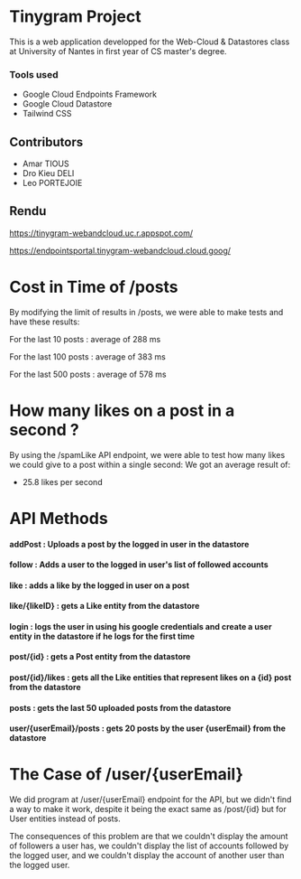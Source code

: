 
# Tinygram Project

This is a web application developped for the Web-Cloud & Datastores class at University of Nantes in first year of CS master's degree.

### Tools used

- Google Cloud Endpoints Framework
- Google Cloud Datastore
- Tailwind CSS

## Contributors
- Amar TIOUS
- Dro Kieu DELI
- Leo PORTEJOIE

## Rendu

https://tinygram-webandcloud.uc.r.appspot.com/

https://endpointsportal.tinygram-webandcloud.cloud.goog/


# Cost in Time of /posts
By modifying the limit of results in /posts, we were able to make tests and have these results: 

For the last 10 posts : average of 288 ms

For the last 100 posts : average of 383 ms

For the last 500 posts : average of 578 ms

# How many likes on a post in a second ?

By using the /spamLike API endpoint, we were able to test how many likes we could give to a post within a single second:
We got an average result of:
  - 25.8 likes per second


# API Methods

#### addPost : Uploads a post by the logged in user in the datastore
#### follow : Adds a user to the logged in user's list of followed accounts
#### like : adds a like by the logged in user on a post
#### like/{likeID} : gets a Like entity from the datastore
#### login : logs the user in using his google credentials and create a user entity in the datastore if he logs for the first time
#### post/{id} : gets a Post entity from the datastore
#### post/{id}/likes : gets all the Like entities that represent likes on a {id} post from the datastore
#### posts : gets the last 50 uploaded posts from the datastore
#### user/{userEmail}/posts : gets 20 posts by the user {userEmail} from the datastore


# The Case of /user/{userEmail}

We did program at /user/{userEmail} endpoint for the API, but we didn't find a way to make it work, despite it being the exact same as /post/{id} but for User entities instead of posts.

The consequences of this problem are that we couldn't display the amount of followers a user has, we couldn't display the list of accounts followed by the logged user, and we couldn't display the account of another user than the logged user.
